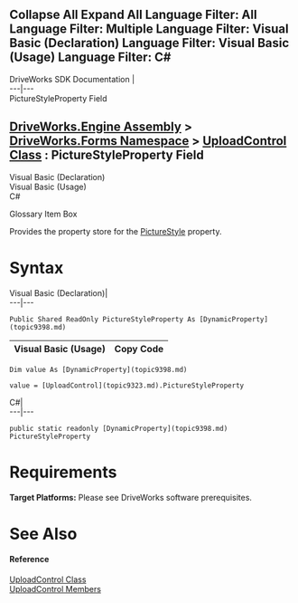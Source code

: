 Collapse All Expand All Language Filter: All  Language Filter: Multiple  Language Filter: Visual Basic (Declaration) Language Filter: Visual Basic (Usage) Language Filter: C#  
---  
DriveWorks SDK Documentation  |   
---|---  
PictureStyleProperty Field   
  
[DriveWorks.Engine Assembly](topic2156.md) > [DriveWorks.Forms Namespace](topic7266.md) > [UploadControl Class](topic9323.md) : PictureStyleProperty Field  
---  
  
Visual Basic (Declaration)    
Visual Basic (Usage)    
C# 

Glossary Item Box

Provides the property store for the [PictureStyle](topic9343.md) property. 

# Syntax

Visual Basic (Declaration)|   
---|---  
      
    
    Public Shared ReadOnly PictureStyleProperty As [DynamicProperty](topic9398.md)  
  
Visual Basic (Usage)| Copy Code  
---|---  
      
    
    Dim value As [DynamicProperty](topic9398.md)
     
    value = [UploadControl](topic9323.md).PictureStyleProperty  
  
C#|   
---|---  
      
    
    public static readonly [DynamicProperty](topic9398.md) PictureStyleProperty  
  
# Requirements

**Target Platforms:** Please see DriveWorks software prerequisites.

# See Also

#### Reference

[UploadControl Class](topic9323.md)   
[UploadControl Members](topic9324.md)


